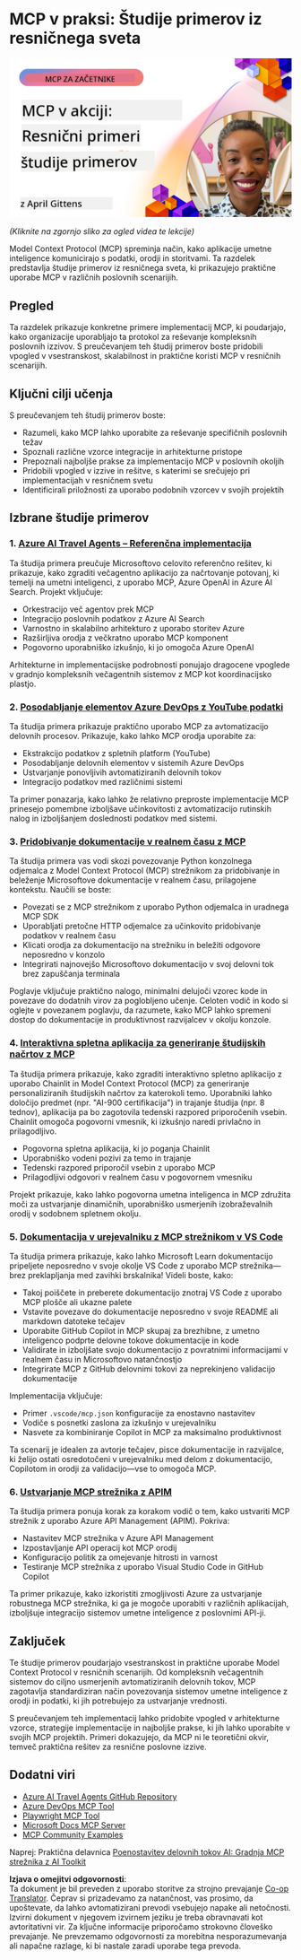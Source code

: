 <!--
CO_OP_TRANSLATOR_METADATA:
{
  "original_hash": "61a160248efabe92b09d7b08293d17db",
  "translation_date": "2025-08-18T17:39:34+00:00",
  "source_file": "09-CaseStudy/README.md",
  "language_code": "sl"
}
-->
# MCP v praksi: Študije primerov iz resničnega sveta

[![MCP v praksi: Študije primerov iz resničnega sveta](../../../translated_images/10.3262cc80b4de5071fde8ba74c5c5d6738a0a9f398dcc0423f0210f632e2238b8.sl.png)](https://youtu.be/IxshWb2Az5w)

_(Kliknite na zgornjo sliko za ogled videa te lekcije)_

Model Context Protocol (MCP) spreminja način, kako aplikacije umetne inteligence komunicirajo s podatki, orodji in storitvami. Ta razdelek predstavlja študije primerov iz resničnega sveta, ki prikazujejo praktične uporabe MCP v različnih poslovnih scenarijih.

## Pregled

Ta razdelek prikazuje konkretne primere implementacij MCP, ki poudarjajo, kako organizacije uporabljajo ta protokol za reševanje kompleksnih poslovnih izzivov. S preučevanjem teh študij primerov boste pridobili vpogled v vsestranskost, skalabilnost in praktične koristi MCP v resničnih scenarijih.

## Ključni cilji učenja

S preučevanjem teh študij primerov boste:

- Razumeli, kako MCP lahko uporabite za reševanje specifičnih poslovnih težav
- Spoznali različne vzorce integracije in arhitekturne pristope
- Prepoznali najboljše prakse za implementacijo MCP v poslovnih okoljih
- Pridobili vpogled v izzive in rešitve, s katerimi se srečujejo pri implementacijah v resničnem svetu
- Identificirali priložnosti za uporabo podobnih vzorcev v svojih projektih

## Izbrane študije primerov

### 1. [Azure AI Travel Agents – Referenčna implementacija](./travelagentsample.md)

Ta študija primera preučuje Microsoftovo celovito referenčno rešitev, ki prikazuje, kako zgraditi večagentno aplikacijo za načrtovanje potovanj, ki temelji na umetni inteligenci, z uporabo MCP, Azure OpenAI in Azure AI Search. Projekt vključuje:

- Orkestracijo več agentov prek MCP
- Integracijo poslovnih podatkov z Azure AI Search
- Varnostno in skalabilno arhitekturo z uporabo storitev Azure
- Razširljiva orodja z večkratno uporabo MCP komponent
- Pogovorno uporabniško izkušnjo, ki jo omogoča Azure OpenAI

Arhitekturne in implementacijske podrobnosti ponujajo dragocene vpoglede v gradnjo kompleksnih večagentnih sistemov z MCP kot koordinacijsko plastjo.

### 2. [Posodabljanje elementov Azure DevOps z YouTube podatki](./UpdateADOItemsFromYT.md)

Ta študija primera prikazuje praktično uporabo MCP za avtomatizacijo delovnih procesov. Prikazuje, kako lahko MCP orodja uporabite za:

- Ekstrakcijo podatkov z spletnih platform (YouTube)
- Posodabljanje delovnih elementov v sistemih Azure DevOps
- Ustvarjanje ponovljivih avtomatiziranih delovnih tokov
- Integracijo podatkov med različnimi sistemi

Ta primer ponazarja, kako lahko že relativno preproste implementacije MCP prinesejo pomembne izboljšave učinkovitosti z avtomatizacijo rutinskih nalog in izboljšanjem doslednosti podatkov med sistemi.

### 3. [Pridobivanje dokumentacije v realnem času z MCP](./docs-mcp/README.md)

Ta študija primera vas vodi skozi povezovanje Python konzolnega odjemalca z Model Context Protocol (MCP) strežnikom za pridobivanje in beleženje Microsoftove dokumentacije v realnem času, prilagojene kontekstu. Naučili se boste:

- Povezati se z MCP strežnikom z uporabo Python odjemalca in uradnega MCP SDK
- Uporabljati pretočne HTTP odjemalce za učinkovito pridobivanje podatkov v realnem času
- Klicati orodja za dokumentacijo na strežniku in beležiti odgovore neposredno v konzolo
- Integrirati najnovejšo Microsoftovo dokumentacijo v svoj delovni tok brez zapuščanja terminala

Poglavje vključuje praktično nalogo, minimalni delujoči vzorec kode in povezave do dodatnih virov za poglobljeno učenje. Celoten vodič in kodo si oglejte v povezanem poglavju, da razumete, kako MCP lahko spremeni dostop do dokumentacije in produktivnost razvijalcev v okolju konzole.

### 4. [Interaktivna spletna aplikacija za generiranje študijskih načrtov z MCP](./docs-mcp/README.md)

Ta študija primera prikazuje, kako zgraditi interaktivno spletno aplikacijo z uporabo Chainlit in Model Context Protocol (MCP) za generiranje personaliziranih študijskih načrtov za katerokoli temo. Uporabniki lahko določijo predmet (npr. "AI-900 certifikacija") in trajanje študija (npr. 8 tednov), aplikacija pa bo zagotovila tedenski razpored priporočenih vsebin. Chainlit omogoča pogovorni vmesnik, ki izkušnjo naredi privlačno in prilagodljivo.

- Pogovorna spletna aplikacija, ki jo poganja Chainlit
- Uporabniško vodeni pozivi za temo in trajanje
- Tedenski razpored priporočil vsebin z uporabo MCP
- Prilagodljivi odgovori v realnem času v pogovornem vmesniku

Projekt prikazuje, kako lahko pogovorna umetna inteligenca in MCP združita moči za ustvarjanje dinamičnih, uporabniško usmerjenih izobraževalnih orodij v sodobnem spletnem okolju.

### 5. [Dokumentacija v urejevalniku z MCP strežnikom v VS Code](./docs-mcp/README.md)

Ta študija primera prikazuje, kako lahko Microsoft Learn dokumentacijo pripeljete neposredno v svoje okolje VS Code z uporabo MCP strežnika—brez preklapljanja med zavihki brskalnika! Videli boste, kako:

- Takoj poiščete in preberete dokumentacijo znotraj VS Code z uporabo MCP plošče ali ukazne palete
- Vstavite povezave do dokumentacije neposredno v svoje README ali markdown datoteke tečajev
- Uporabite GitHub Copilot in MCP skupaj za brezhibne, z umetno inteligenco podprte delovne tokove dokumentacije in kode
- Validirate in izboljšate svojo dokumentacijo z povratnimi informacijami v realnem času in Microsoftovo natančnostjo
- Integrirate MCP z GitHub delovnimi tokovi za neprekinjeno validacijo dokumentacije

Implementacija vključuje:

- Primer `.vscode/mcp.json` konfiguracije za enostavno nastavitev
- Vodiče s posnetki zaslona za izkušnjo v urejevalniku
- Nasvete za kombiniranje Copilot in MCP za maksimalno produktivnost

Ta scenarij je idealen za avtorje tečajev, pisce dokumentacije in razvijalce, ki želijo ostati osredotočeni v urejevalniku med delom z dokumentacijo, Copilotom in orodji za validacijo—vse to omogoča MCP.

### 6. [Ustvarjanje MCP strežnika z APIM](./apimsample.md)

Ta študija primera ponuja korak za korakom vodič o tem, kako ustvariti MCP strežnik z uporabo Azure API Management (APIM). Pokriva:

- Nastavitev MCP strežnika v Azure API Management
- Izpostavljanje API operacij kot MCP orodij
- Konfiguracijo politik za omejevanje hitrosti in varnost
- Testiranje MCP strežnika z uporabo Visual Studio Code in GitHub Copilot

Ta primer prikazuje, kako izkoristiti zmogljivosti Azure za ustvarjanje robustnega MCP strežnika, ki ga je mogoče uporabiti v različnih aplikacijah, izboljšuje integracijo sistemov umetne inteligence z poslovnimi API-ji.

## Zaključek

Te študije primerov poudarjajo vsestranskost in praktične uporabe Model Context Protocol v resničnih scenarijih. Od kompleksnih večagentnih sistemov do ciljno usmerjenih avtomatiziranih delovnih tokov, MCP zagotavlja standardiziran način povezovanja sistemov umetne inteligence z orodji in podatki, ki jih potrebujejo za ustvarjanje vrednosti.

S preučevanjem teh implementacij lahko pridobite vpogled v arhitekturne vzorce, strategije implementacije in najboljše prakse, ki jih lahko uporabite v svojih MCP projektih. Primeri dokazujejo, da MCP ni le teoretični okvir, temveč praktična rešitev za resnične poslovne izzive.

## Dodatni viri

- [Azure AI Travel Agents GitHub Repository](https://github.com/Azure-Samples/azure-ai-travel-agents)
- [Azure DevOps MCP Tool](https://github.com/microsoft/azure-devops-mcp)
- [Playwright MCP Tool](https://github.com/microsoft/playwright-mcp)
- [Microsoft Docs MCP Server](https://github.com/MicrosoftDocs/mcp)
- [MCP Community Examples](https://github.com/microsoft/mcp)

Naprej: Praktična delavnica [Poenostavitev delovnih tokov AI: Gradnja MCP strežnika z AI Toolkit](../10-StreamliningAIWorkflowsBuildingAnMCPServerWithAIToolkit/README.md)

**Izjava o omejitvi odgovornosti**:  
Ta dokument je bil preveden z uporabo storitve za strojno prevajanje [Co-op Translator](https://github.com/Azure/co-op-translator). Čeprav si prizadevamo za natančnost, vas prosimo, da upoštevate, da lahko avtomatizirani prevodi vsebujejo napake ali netočnosti. Izvirni dokument v njegovem izvirnem jeziku je treba obravnavati kot avtoritativni vir. Za ključne informacije priporočamo strokovno človeško prevajanje. Ne prevzemamo odgovornosti za morebitna nesporazumevanja ali napačne razlage, ki bi nastale zaradi uporabe tega prevoda.